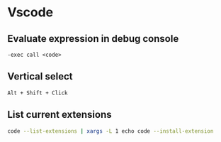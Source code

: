 # Vscode

## Evaluate expression in debug console

```text
-exec call <code>
```

## Vertical select

```text
Alt + Shift + Click
```

## List current extensions

```bash
code --list-extensions | xargs -L 1 echo code --install-extension
```
